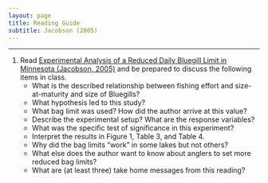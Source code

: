 ```yaml
---
layout: page
title: Reading Guide
subtitle: Jacobson (2005)
---
```


----

1. Read [Experimental Analysis of a Reduced Daily Bluegill Limit in Minnesota (Jacobson, 2005)](Jacobson_2005_BGBagLimits.pdf) and be prepared to discuss the following items in class.
    * What is the described relationship between fishing effort and size-at-maturity and size of Bluegills?
    * What hypothesis led to this study?
    * What bag limit was used?  How did the author arrive at this value?
    * Describe the experimental setup?  What are the response variables?
    * What was the specific test of significance in this experiment?
    * Interpret the results in Figure 1, Table 3, and Table 4.
    * Why did the bag limits “work” in some lakes but not others?
    * What else does the author want to know about anglers to set more reduced bag limits?
    * What are (at least three) take home messages from this reading?
